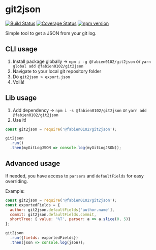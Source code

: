# git2json 
[![Build Status](https://travis-ci.org/fabien0102/git2json.svg?branch=master)](https://travis-ci.org/fabien0102/git2json)
[![Coverage Status](https://coveralls.io/repos/github/fabien0102/git2json/badge.svg?branch=master)](https://coveralls.io/github/fabien0102/git2json?branch=master)
[![npm version](https://badge.fury.io/js/%40fabien0102%2Fgit2json.svg)](https://badge.fury.io/js/%40fabien0102%2Fgit2json)

Simple tool to get a JSON from your git log.

## CLI usage

1. Install package globally -> `npm i -g @fabien0102/git2json` or `yarn global add @fabien0102/git2json`
1. Navigate to your local git repository folder
1. Do `git2json > export.json`
1. Voilà!

## Lib usage

1. Add dependency -> `npm i -s @fabien0102/git2json` or `yarn add @fabien0102/git2json`
1. Use it!

```javascript
const git2json = require('@fabien0102/git2json');

git2json
  .run()
  .then(myGitLogJSON => console.log(myGitLogJSON));
```

## Advanced usage

If needed, you have access to `parsers` and `defaultFields` for easy overriding.

Example:

```javascript
const git2json = require('@fabien0102/git2json');
const exportedFields = {
  author: git2json.defaultFields['author.name'],
  commit: git2json.defaultFields.commit,
  shortTree: { value: '%T', parser: a => a.slice(0, 5)}
};

git2json
  .run({fields: exportedFields})
  .then(json => console.log(json));
```